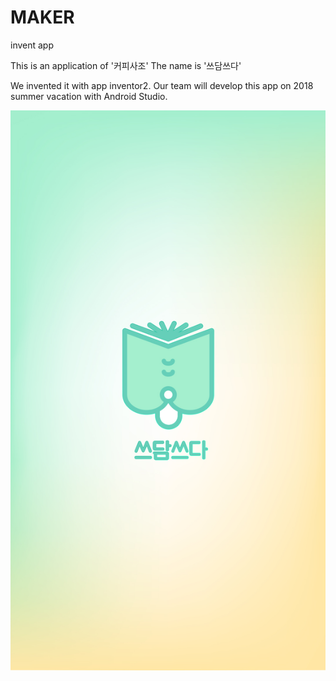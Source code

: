 # MAKER
invent app

This is an application of '커피사조'
The name is '쓰담쓰다'

We invented it with app inventor2.
Our team will develop this app on 2018 summer vacation with Android Studio.

![our main image](./pic/main.jpg)
